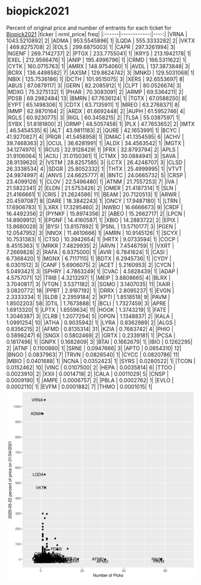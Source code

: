 # biopick2021
Percent of original price and number of entrants for each ticket for [Biopick2021](https://twitter.com/hashtag/Biopick2021)
|ticker |   nrml_price| freq|
|:------|------------:|----:|
|VRNA   | 1043.5210892|    2|
|ADMA   |  953.5545896|    1|
|LQDA   |  555.3333282|    2|
|VKTX   |  469.8275708|    2|
|EOLS   |  299.6875003|    1|
|CAPR   |  297.3261994|    3|
|NGENF  |  269.7142737|    2|
|PTGX   |  233.7755041|    1|
|KRYS   |  213.1942178|    1|
|EXEL   |  212.9566476|    1|
|ANIP   |  195.4996796|    1|
|CRMD   |  166.5311622|    1|
|CYTK   |  160.0715763|    1|
|AMRX   |  148.9754060|    1|
|AVDL   |  137.3873848|    3|
|BCRX   |  136.4498582|    7|
|AXSM   |  129.8624742|    3|
|MNKD   |  129.5031068|    1|
|NBIX   |  125.7536186|    1|
|DCTH   |  101.9515075|    3|
|XERS   |   92.6553697|    8|
|ABUS   |   87.0879117|    3|
|GERN   |   82.2085912|    1|
|CLPT   |   80.0526674|    3|
|MDXG   |   75.3275132|    1|
|PHAR   |   70.3083091|    2|
|ARMP   |   69.5364211|    2|
|PDSB   |   69.2982484|   13|
|BMRN   |   67.7636124|    1|
|TGTX   |   67.0588250|    8|
|EYPT   |   65.1498306|    1|
|CDTX   |   63.7135911|    1|
|MREO   |   63.2768371|    8|
|IMMP   |   62.9870164|    2|
|ARDX   |   61.6692448|    2|
|AUPH   |   61.5952746|    4|
|RGLS   |   60.9230775|    3|
|RIGL   |   60.3458215|    2|
|TLSA   |   55.0387597|    1|
|SYBX   |   51.8181800|    2|
|ORMP   |   48.5057458|    1|
|PLX    |   47.7653652|    2|
|IMTX   |   46.5454535|    6|
|ALT    |   43.9811183|    2|
|QURE   |   42.1653991|    1|
|BCYC   |   41.9270827|    4|
|PRQR   |   41.5458958|    1|
|DMAC   |   41.1354595|    6|
|ACHV   |   39.7468363|    2|
|OCUL   |   36.6281991|    1|
|ALDX   |   34.4563542|    1|
|MGTX   |   34.1274970|    1|
|RCUS   |   32.9128429|    1|
|IFRX   |   32.8793794|    2|
|APLS   |   31.9106064|    1|
|ACIU   |   31.0150361|    1|
|CTMX   |   30.0884941|    3|
|SAVA   |   28.9139620|    2|
|VSTM   |   28.8257585|    3|
|LCTX   |   26.4248707|    3|
|CLSD   |   26.3338534|    4|
|SDGR   |   25.8052332|    1|
|THTX   |   25.4999995|    1|
|VTVT   |   24.9874997|    4|
|ANVS   |   24.6625777|    8|
|BNTC   |   24.0665732|    5|
|CRSP   |   23.4099126|    1|
|CLOV   |   22.5496480|    1|
|ATNM   |   21.7557253|    7|
|IVA    |   21.5822341|    2|
|ELDN   |   21.5753426|    2|
|OMER   |   21.4187314|    1|
|SLN    |   21.4166661|    1|
|CRIS   |   21.2624586|   11|
|BEAM   |   20.7120513|    1|
|ARWR   |   20.4597087|    8|
|DARE   |   18.3842243|    1|
|ONCY   |   17.9487180|    1|
|LTRN   |   17.6906783|    1|
|LXRX   |   17.3295460|    2|
|NWBO   |   16.6666673|    9|
|CRDF   |   16.4492356|    2|
|PYNKF  |   15.8974356|    2|
|ABEO   |   15.2662717|    2|
|LPCN   |   14.8909912|    1|
|EPGNF  |   14.4160587|    1|
|XBIO   |   14.2883722|    2|
|EPIX   |   13.8680028|    3|
|BYSI   |   13.8157892|    1|
|PSNL   |   13.5710177|    3|
|PGEN   |   12.0547952|    3|
|NNOX   |   11.4610666|    1|
|AMRN   |   10.9145126|    1|
|SCYX   |   10.7531383|    1|
|CTSO   |   10.3942654|    1|
|HRTX   |    9.0733594|    1|
|COCP   |    8.4515363|    1|
|MRKR   |    7.4829935|    2|
|ARVN   |    7.4546759|    1|
|VXRT   |    7.2669828|    2|
|RAFA   |    6.9375000|    1|
|AVIR   |    6.7841624|    1|
|CASI   |    6.7368420|    1|
|MGNX   |    6.7117115|    1|
|BDTX   |    6.2945736|    1|
|CYDY   |    6.0301512|    3|
|CANF   |    5.6906075|    2|
|ACET   |    5.2160953|    2|
|CYCN   |    5.0493421|    3|
|SPHRY  |    4.7863249|    1|
|CVAC   |    4.5828439|    1|
|ADAP   |    4.5757071|   12|
|TRIB   |    4.3213297|    1|
|MEIP   |    3.8808665|    4|
|BLRX   |    3.7040817|    3|
|VTGN   |    3.5371182|    3|
|SGMO   |    3.1407035|   11|
|XAIR   |    3.0820772|   18|
|PPBT   |    2.9187192|    1|
|DRRX   |    2.8095237|    1|
|EVGN   |    2.3333334|    1|
|SLDB   |    2.2959184|    2|
|KPTI   |    1.8518518|    9|
|PAVM   |    1.8502203|   58|
|DTIL   |    1.7673888|    1|
|BCLI   |    1.7327459|    3|
|APRE   |    1.6913320|    1|
|LPTX   |    1.6559634|   11|
|HOOK   |    1.3743219|    1|
|FATE   |    1.3046387|    3|
|CLRB   |    1.2077294|    5|
|OPGN   |    1.1348837|    2|
|KALA   |    1.0991254|   10|
|ATHA   |    0.9035942|    1|
|LYRA   |    0.8362989|    2|
|ALGS   |    0.8356215|    2|
|AFMD   |    0.8135314|   31|
|KZIA   |    0.7683742|    4|
|PHIO   |    0.5898247|    6|
|SNGX   |    0.5802469|    2|
|GRTX   |    0.2339181|    1|
|PCSA   |    0.1817496|    1|
|GNPX   |    0.1682809|    3|
|BTAI   |    0.1662679|    1|
|IBIO   |    0.1262295|    2|
|ATNF   |    0.1100860|    1|
|SRNE   |    0.0947666|    3|
|APTO   |    0.0854310|   12|
|BNGO   |    0.0837963|    7|
|TRVN   |    0.0826540|    1|
|CYCC   |    0.0820786|   11|
|MBIO   |    0.0401688|    1|
|NCNA   |    0.0352423|    1|
|SYRS   |    0.0280522|    1|
|TCON   |    0.0152462|   10|
|VINC   |    0.0107500|    2|
|HEPA   |    0.0035814|    6|
|TTOO   |    0.0023910|    2|
|XXII   |    0.0014718|    2|
|CALA   |    0.0011029|    5|
|CNSP   |    0.0009190|    1|
|AMPE   |    0.0006757|    2|
|PBLA   |    0.0002762|    1|
|EVLO   |    0.0002110|    1|
|EVFM   |    0.0001882|    7|
|THMO   |    0.0001015|    1|
![retvspicks](biopicks.png?raw=true)
